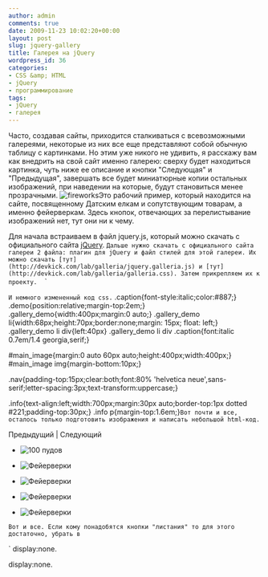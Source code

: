 ```yaml
---
author: admin
comments: true
date: 2009-11-23 10:02:20+00:00
layout: post
slug: jquery-gallery
title: Галерея на jQuery
wordpress_id: 36
categories:
- CSS &amp; HTML
- jQuery
- программирование
tags:
- jQuery
- галерея
---
```


Часто, создавая сайты, приходится сталкиваться с всевозможными галереями, некоторые из них все еще представляют собой обычную таблицу с картинками. Но этим уже никого не удивить, я расскажу вам как внедрить на свой сайт именно галерею: сверху будет находиться картинка, чуть ниже ее описание и кнопки "Следующая" и "Предыдущая", завершать все будет миниатюрные копии остальных изображений, при наведении на которые, будут становиться менее прозрачными. ![fireworks](http://vredniy.ru/wp-content/uploads/2009/11/fireworks.jpg)<!-- more -->Это рабочий пример, который находится на сайте, посвященному Датским елкам и сопутствующим товарам, а именно фейерверкам. Здесь кнопок, отвечающих за перелистывание изображений нет, тут они ни к чему.

Для начала встраиваем в <head> файл jquery.js, который можно скачать с официального сайта [jQuery](http://jquery.com).
`` Дальше нужно скачать с официального сайта галереи 2 файла: плагин для jQuery и файл стилей для этой галереи. Их можно скачать [тут](http://devkick.com/lab/galleria/jquery.galleria.js) и [тут](http://devkick.com/lab/galleria/galleria.css). Затем прикрепляем их к проекту. ``
`
`
`

`
И немного измененный код css.
`
.caption{font-style:italic;color:#887;}
.demo{position:relative;margin-top:2em;}
.gallery_demo{width:400px;margin:0 auto;}
.gallery_demo li{width:68px;height:70px;border:none;margin: 15px; float: left;}
.gallery_demo li div{left:40px}
.gallery_demo li div .caption{font:italic 0.7em/1.4 georgia,serif;}

#main_image{margin:0 auto 60px auto;height:400px;width:400px;}
#main_image img{margin-bottom:10px;}

.nav{padding-top:15px;clear:both;font:80% 'helvetica neue',sans-serif;letter-spacing:3px;text-transform:uppercase;}

.info{text-align:left;width:700px;margin:30px auto;border-top:1px dotted #221;padding-top:30px;}
.info p{margin-top:1.6em;}`
Вот почти и все, осталось только подготовить изображения и написать небольшой html-код.
`





Предыдущий | Следующий






	
  * ![100 пудов](images/stories/boomz/100%20pudov.jpg)

	
  * ![Фейерверки](images/boomz/bolshoykush.jpg)

	
  * ![Фейерверки](images/boomz/boss.jpg)

	
  * ![Фейерверки](images/boomz/bylina.jpg)

	
  * ![Фейерверки](images/boomz/discoteka.jpg)




`
Вот и все. Если кому понадобятся кнопки "листания" то для этого достаточно, убрать в `

`
display:none.

display:none.
